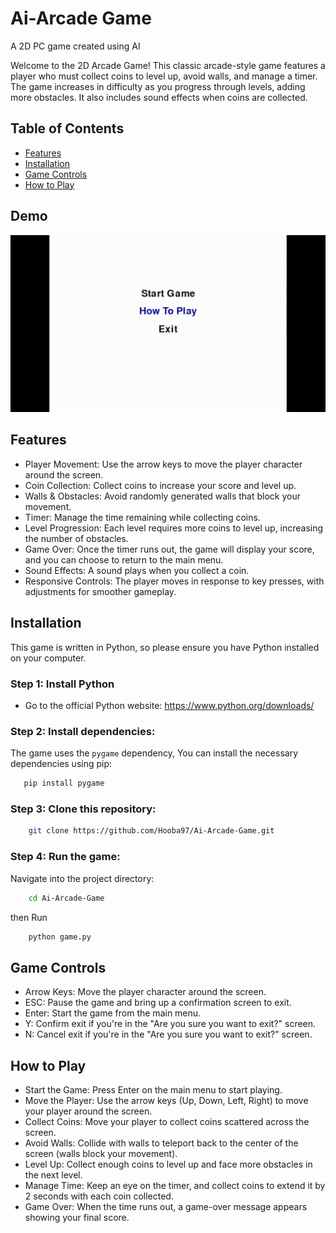 # Ai-Arcade Game
A 2D PC game created using AI 

Welcome to the 2D Arcade Game! This classic arcade-style game features a player who must collect coins to level up, avoid walls, and manage a timer. The game increases in difficulty as you progress through levels, adding more obstacles. It also includes sound effects when coins are collected.

## Table of Contents
- [Features](#features)
- [Installation](#Installation)
- [Game Controls](#Game-Controls)
- [How to Play](#How-to-Play)
## Demo 
<img src="demo.gif" />

## Features
- Player Movement: Use the arrow keys to move the player character around the screen.
- Coin Collection: Collect coins to increase your score and level up.
- Walls & Obstacles: Avoid randomly generated walls that block your movement.
- Timer: Manage the time remaining while collecting coins.
- Level Progression: Each level requires more coins to level up, increasing the number of obstacles.
- Game Over: Once the timer runs out, the game will display your score, and you can choose to return to the main menu.
- Sound Effects: A sound plays when you collect a coin.
- Responsive Controls: The player moves in response to key presses, with adjustments for smoother gameplay.

## Installation
This game is written in Python, so please ensure you have Python installed on your computer. 

### Step 1: Install Python
- Go to the official Python website: https://www.python.org/downloads/

### Step 2: Install dependencies:
The game uses the `pygame` dependency, You can install the necessary dependencies using pip:

```bash
   pip install pygame
   ```
### Step 3: Clone this repository:

```bash
    git clone https://github.com/Hooba97/Ai-Arcade-Game.git
   ```

### Step 4: Run the game:

Navigate into the project directory:
```bash
    cd Ai-Arcade-Game
   ```
then Run 
```bash
    python game.py
   ```
## Game Controls
- Arrow Keys: Move the player character around the screen.
- ESC: Pause the game and bring up a confirmation screen to exit.
- Enter: Start the game from the main menu.
- Y: Confirm exit if you're in the "Are you sure you want to exit?" screen.
- N: Cancel exit if you're in the "Are you sure you want to exit?" screen.

## How to Play
- Start the Game: Press Enter on the main menu to start playing.
- Move the Player: Use the arrow keys (Up, Down, Left, Right) to move your player around the screen.
- Collect Coins: Move your player to collect coins scattered across the screen.
- Avoid Walls: Collide with walls to teleport back to the center of the screen (walls block your movement).
- Level Up: Collect enough coins to level up and face more obstacles in the next level.
- Manage Time: Keep an eye on the timer, and collect coins to extend it by 2 seconds with each coin collected.
- Game Over: When the time runs out, a game-over message appears showing your final score.
